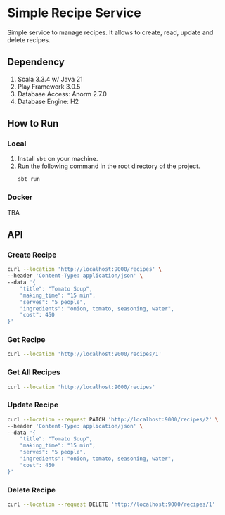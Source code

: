 # Simple Recipe Service

Simple service to manage recipes. It allows to create, read, update and delete recipes.

## Dependency
1. Scala 3.3.4 w/ Java 21
2. Play Framework 3.0.5
3. Database Access: Anorm 2.7.0
4. Database Engine: H2

## How to Run
### Local
1. Install `sbt` on your machine.
2. Run the following command in the root directory of the project.
    ```bash
    sbt run
    ```
### Docker
TBA

## API
### Create Recipe
```bash
curl --location 'http://localhost:9000/recipes' \
--header 'Content-Type: application/json' \
--data '{
    "title": "Tomato Soup",
    "making_time": "15 min",
    "serves": "5 people",
    "ingredients": "onion, tomato, seasoning, water",
    "cost": 450          
}'
```
### Get Recipe
```bash
curl --location 'http://localhost:9000/recipes/1'
```
### Get All Recipes
```bash
curl --location 'http://localhost:9000/recipes'
```
### Update Recipe
```bash
curl --location --request PATCH 'http://localhost:9000/recipes/2' \
--header 'Content-Type: application/json' \
--data '{
    "title": "Tomato Soup",
    "making_time": "15 min",
    "serves": "5 people",
    "ingredients": "onion, tomato, seasoning, water",
    "cost": 450           
}'
```
### Delete Recipe
```bash
curl --location --request DELETE 'http://localhost:9000/recipes/1'
```
